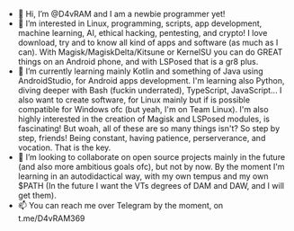 - 👋 Hi, I’m @D4vRAM and I am a newbie programmer yet!
- 👀 I’m interested in Linux, programming, scripts, app development, machine learning, AI, ethical hacking, pentesting, and crypto! I love download, try and to know all kind of apps and software (as much as I can). With Magisk/MagiskDelta/Kitsune or KernelSU you can do GREAT things on an Android phone, and with LSPosed that is a gr8 plus.
- 🌱 I’m currently learning mainly Kotlin and something of Java using AndroidStudio, for Android apps development.
  I'm learning also Python, diving deeper with Bash (fuckin underrated), TypeScript, JavaScript... I also want to create software, for Linux mainly but if is possible compatible for Windows ofc (but yeah, I'm on Team Linux).
  I'm also highly interested in the creation of Magisk and LSPosed modules, is fascinating! But woah, all of these are so many things isn't? So step by step, friends! Being constant, having patience, perserverance, and vocation. That is the key.
- 💞️ I’m looking to collaborate on open source projects mainly in the future (and also more ambitious goals ofc), but not by now. By the moment I'm learning in an autodidactical way, with my own tempus and my own $PATH (In the future I want the VTs degrees of DAM and DAW, and I will get them).
- 📫 You can reach me over Telegram by the moment, on t.me/D4vRAM369

<!---
painkiller1717/painkiller1717 is a ✨ special ✨ repository because its `README.md` (this file) appears on your GitHub profile.
You can click the Preview link to take a look at your changes.
--->
